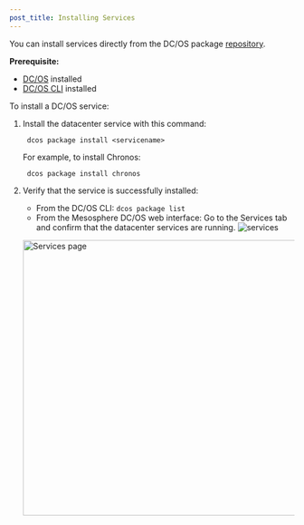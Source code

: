 ```yaml
---
post_title: Installing Services
---
```

You can install services directly from the DC/OS package [repository][1].

**Prerequisite:**

*   [DC/OS][2] installed
*   [DC/OS CLI][3] installed

To install a DC/OS service:

1.  Install the datacenter service with this command:

         dcos package install <servicename>

    For example, to install Chronos:

         dcos package install chronos

2.  Verify that the service is successfully installed:

    *   From the DC/OS CLI: `dcos package list`
    *   From the Mesosphere DC/OS web interface: Go to the Services tab and confirm that the datacenter services are running.
    ![services]()

    <a href="/wp-content/uploads/2015/12/services.png" rel="attachment wp-att-1126"><img src="/wp-content/uploads/2015/12/services-800x486.png" alt="Services page" width="800" height="486" class="alignnone size-large wp-image-1126" /></a>

 [1]: /docs/1.7/usage/package-repo/
 [2]: /docs/1.7/administration/installing/
 [3]: /docs/1.7/usage/cli/install/
